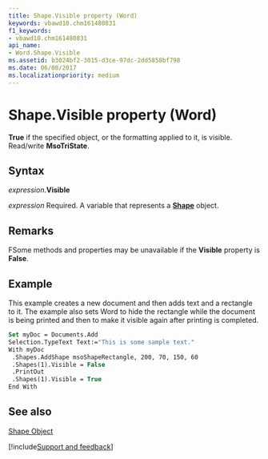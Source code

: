 ```yaml
---
title: Shape.Visible property (Word)
keywords: vbawd10.chm161480831
f1_keywords:
- vbawd10.chm161480831
api_name:
- Word.Shape.Visible
ms.assetid: b3024bf2-3015-d3ce-97dc-2dd5858bf798
ms.date: 06/08/2017
ms.localizationpriority: medium
---
```



# Shape.Visible property (Word)

 **True** if the specified object, or the formatting applied to it, is visible. Read/write **MsoTriState**.


## Syntax

_expression_.**Visible**

_expression_ Required. A variable that represents a **[Shape](Word.Shape.md)** object.


## Remarks

FSome methods and properties may be unavailable if the **Visible** property is **False**.


## Example

This example creates a new document and then adds text and a rectangle to it. The example also sets Word to hide the rectangle while the document is being printed and then to make it visible again after printing is completed.


```vb
Set myDoc = Documents.Add 
Selection.TypeText Text:="This is some sample text." 
With myDoc 
 .Shapes.AddShape msoShapeRectangle, 200, 70, 150, 60 
 .Shapes(1).Visible = False 
 .PrintOut 
 .Shapes(1).Visible = True 
End With
```


## See also


[Shape Object](Word.Shape.md)

[!include[Support and feedback](~/includes/feedback-boilerplate.md)]